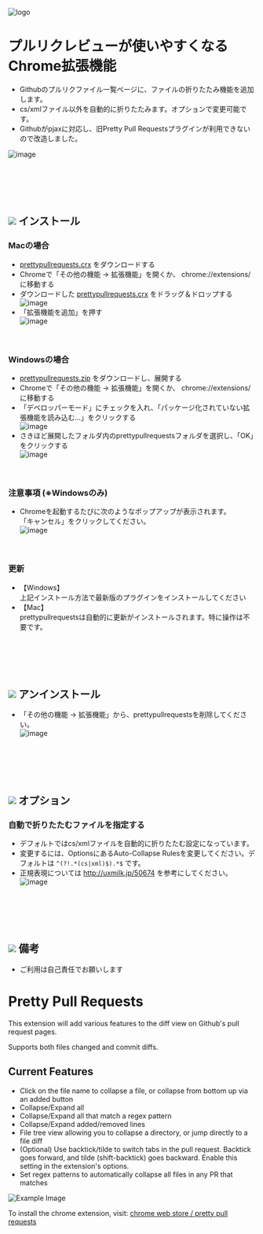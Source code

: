 ![logo](../master/prettypullrequests/ppr-logo/128x128.png)

# プルリクレビューが使いやすくなるChrome拡張機能

* Githubのプルリクファイル一覧ページに、ファイルの折りたたみ機能を追加します。
* cs/xmlファイル以外を自動的に折りたたみます。オプションで変更可能です。
* Githubがpjaxに対応し、旧Pretty Pull Requestsプラグインが利用できないので改造しました。

![image](https://user-images.githubusercontent.com/12690315/29799993-8541713c-8ca2-11e7-9a7a-be84aecb48aa.png)  


<br><br><br><br>
## ![](../master/prettypullrequests/ppr-logo/32x32.png) インストール

### Macの場合
* [prettypullrequests.crx](https://github.com/mob-sakai/prettypullrequests/raw/master/prettypullrequests.crx) をダウンロードする
* Chromeで「その他の機能 -> 拡張機能」を開くか、 chrome://extensions/ に移動する
* ダウンロードした [prettypullrequests.crx](https://github.com/mob-sakai/prettypullrequests/raw/master/prettypullrequests.crx) をドラッグ＆ドロップする  
![image](https://user-images.githubusercontent.com/12690315/29800154-41cbad36-8ca3-11e7-8c81-43f17e32d530.png)  
* 「拡張機能を追加」を押す  
![image](https://user-images.githubusercontent.com/12690315/29800171-5e388ffc-8ca3-11e7-818e-8ce6cd4884de.png)

　  
### Windowsの場合
* [prettypullrequests.zip](https://github.com/mob-sakai/prettypullrequests/archive/master.zip) をダウンロードし、展開する
* Chromeで「その他の機能 -> 拡張機能」を開くか、 chrome://extensions/ に移動する
* 「デベロッパーモード」にチェックを入れ、「パッケージ化されていない拡張機能を読み込む...」をクリックする  
![image](https://user-images.githubusercontent.com/12690315/27848696-1307d908-6182-11e7-8284-dad85cac29b2.png)  
* さきほど展開したフォルダ内のprettypullrequestsフォルダを選択し、「OK」をクリックする  
![image](https://user-images.githubusercontent.com/12690315/29800264-04349d92-8ca4-11e7-9c3e-596ba53ff467.png)

　  
### 注意事項 (※Windowsのみ)
* Chromeを起動するたびに次のようなポップアップが表示されます。  
「キャンセル」をクリックしてください。  
![image](https://user-images.githubusercontent.com/12690315/27848644-a2deebda-6181-11e7-9644-987efbe74653.png)

　  
### 更新
* 【Windows】  
上記インストール方法で最新版のプラグインをインストールしてください
* 【Mac】  
prettypullrequestsは自動的に更新がインストールされます。特に操作は不要です。


<br><br><br><br>
## ![](../master/prettypullrequests/ppr-logo/32x32.png) アンインストール
* 「その他の機能 -> 拡張機能」から、prettypullrequestsを削除してください。  
![image](https://user-images.githubusercontent.com/12690315/29800302-39105092-8ca4-11e7-9cac-7552d19d1dfb.png)


<br><br><br><br>
## ![](../master/prettypullrequests/ppr-logo/32x32.png) オプション
### 自動で折りたたむファイルを指定する
* デフォルトではcs/xmlファイルを自動的に折りたたむ設定になっています。
* 変更するには、OptionsにあるAuto-Collapse Rulesを変更してください。デフォルトは `^(?!.*(cs|xml)$).*$` です。
* 正規表現については http://uxmilk.jp/50674 を参考にしてください。
![image](https://user-images.githubusercontent.com/12690315/29768781-8983593e-8c22-11e7-91e1-6a52bcfdb571.png)


<br><br><br><br>
## ![](../master/prettypullrequests/ppr-logo/32x32.png) 備考
* ご利用は自己責任でお願いします


# Pretty Pull Requests

This extension will add various features to the diff view on Github's pull request pages.

Supports both files changed and commit diffs.

 ## Current Features

- Click on the file name to collapse a file, or collapse from bottom up via an added button
- Collapse/Expand all
- Collapse/Expand all that match a regex pattern
- Collapse/Expand added/removed lines
- File tree view allowing you to collapse a directory, or jump directly to a file diff
- (Optional) Use backtick/tilde to switch tabs in the pull request. Backtick goes forward, and tilde (shift-backtick) goes backward. Enable this setting in the extension's options. 
- Set regex patterns to automatically collapse all files in any PR that matches

![Example Image](https://raw.githubusercontent.com/Yatser/prettypullrequests/master/ppr_example.png)

To install the chrome extension, visit: [chrome web store / pretty pull requests](https://chrome.google.com/webstore/detail/pretty-pull-requests-gith/ljnjpkadhhcdniohpfilddnhahoigdec?hl=en)
